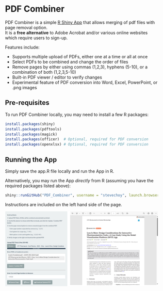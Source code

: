 # PDF Combiner

PDF Combiner is a simple <a href="https://lagom.shinyapps.io/PDF_Combiner/" target="_blank">R Shiny App</a> that allows merging of pdf files with page removal option.  
It is a **free alternative** to Adobe Acrobat and/or various online websites which require users to sign-up.  

Features include:  
- Supports multiple upload of PDFs, either one at a time or all at once  
- Select PDFs to be combined and change the order of files  
- Remove pages by either using commas (1,2,3), hyphens (5-10), or a combination of both (1,2,3,5-10)  
- Built-in PDF viewer / editor to verify changes  
- Experimental feature of PDF conversion into Word, Excel, PowerPoint, or .png images  

## Pre-requisites

To run PDF Combiner locally, you may need to install a few R packages:

``` r
install.packages(shiny)
install.packages(pdftools)
install.packages(magick)
install.packages(officer)  # Optional, required for PDF conversion
install.packages(openxlsx) # Optional, required for PDF conversion
```

## Running the App

Simply save the app.R file locally and run the App in R.  

Alternatively, you may run the App *directly* from R (assuming you have the required packages listed above):

``` r
shiny::runGitHub("PDF_Combiner", username = "stevechoy", launch.browser = TRUE)
```
Instructions are included on the left hand side of the page.

![](example.png)
